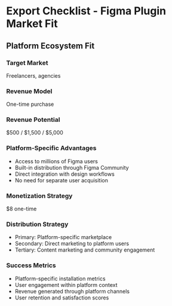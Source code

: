 # Export Checklist - Figma Plugin Market Fit

## Platform Ecosystem Fit

### Target Market
Freelancers, agencies

### Revenue Model
One-time purchase

### Revenue Potential
$500 / $1,500 / $5,000

### Platform-Specific Advantages
- Access to millions of Figma users
- Built-in distribution through Figma Community
- Direct integration with design workflows
- No need for separate user acquisition

### Monetization Strategy
$8 one-time

### Distribution Strategy
- Primary: Platform-specific marketplace
- Secondary: Direct marketing to platform users
- Tertiary: Content marketing and community engagement

### Success Metrics
- Platform-specific installation metrics
- User engagement within platform context
- Revenue generated through platform channels
- User retention and satisfaction scores
